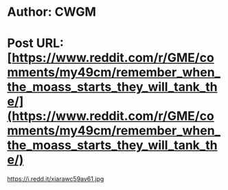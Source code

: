 # Author: CWGM
# Post URL: [https://www.reddit.com/r/GME/comments/my49cm/remember_when_the_moass_starts_they_will_tank_the/](https://www.reddit.com/r/GME/comments/my49cm/remember_when_the_moass_starts_they_will_tank_the/)


https://i.redd.it/xiarawc59av61.jpg